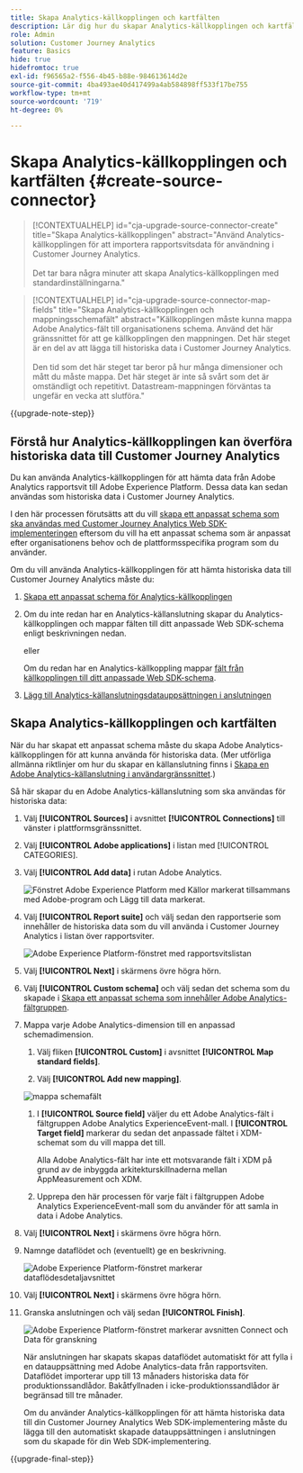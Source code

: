 ```yaml
---
title: Skapa Analytics-källkopplingen och kartfälten
description: Lär dig hur du skapar Analytics-källkopplingen och kartfälten
role: Admin
solution: Customer Journey Analytics
feature: Basics
hide: true
hidefromtoc: true
exl-id: f96565a2-f556-4b45-b88e-984613614d2e
source-git-commit: 4ba493ae40d417499a4ab584898ff533f17be755
workflow-type: tm+mt
source-wordcount: '719'
ht-degree: 0%

---
```


# Skapa Analytics-källkopplingen och kartfälten {#create-source-connector}

<!-- markdownlint-disable MD034 -->

>[!CONTEXTUALHELP]
>id="cja-upgrade-source-connector-create"
>title="Skapa Analytics-källkopplingen"
>abstract="Använd Analytics-källkopplingen för att importera rapportsvitsdata för användning i Customer Journey Analytics.<br><br>Det tar bara några minuter att skapa Analytics-källkopplingen med standardinställningarna."

<!-- markdownlint-enable MD034 -->

<!-- markdownlint-disable MD034 -->

>[!CONTEXTUALHELP]
>id="cja-upgrade-source-connector-map-fields"
>title="Skapa Analytics-källkopplingen och mappningsschemafält"
>abstract="Källkopplingen måste kunna mappa Adobe Analytics-fält till organisationens schema. Använd det här gränssnittet för att ge källkopplingen den mappningen. Det här steget är en del av att lägga till historiska data i Customer Journey Analytics.<br><br>Den tid som det här steget tar beror på hur många dimensioner och mått du måste mappa. Det här steget är inte så svårt som det är omständligt och repetitivt. Datastream-mappningen förväntas ta ungefär en vecka att slutföra."

<!-- markdownlint-enable MD034 -->

{{upgrade-note-step}}

## Förstå hur Analytics-källkopplingen kan överföra historiska data till Customer Journey Analytics

Du kan använda Analytics-källkopplingen för att hämta data från Adobe Analytics rapportsvit till Adobe Experience Platform. Dessa data kan sedan användas som historiska data i Customer Journey Analytics.

I den här processen förutsätts att du vill [skapa ett anpassat schema som ska användas med Customer Journey Analytics Web SDK-implementeringen](/help/getting-started/cja-upgrade/cja-upgrade-schema-create.md) eftersom du vill ha ett anpassat schema som är anpassat efter organisationens behov och de plattformsspecifika program som du använder.

Om du vill använda Analytics-källkopplingen för att hämta historiska data till Customer Journey Analytics måste du:

1. [Skapa ett anpassat schema för Analytics-källkopplingen](/help/getting-started/cja-upgrade/cja-upgrade-source-connector-schema.md)

1. Om du inte redan har en Analytics-källanslutning skapar du Analytics-källkopplingen och mappar fälten till ditt anpassade Web SDK-schema enligt beskrivningen nedan.

   eller

   Om du redan har en Analytics-källkoppling mappar [fält från källkopplingen till ditt anpassade Web SDK-schema](/help/getting-started/cja-upgrade/cja-upgrade-from-source-connector.md).

1. [Lägg till Analytics-källanslutningsdatauppsättningen i anslutningen](/help/getting-started/cja-upgrade/cja-upgrade-source-connector-dataset.md)

## Skapa Analytics-källkopplingen och kartfälten

När du har skapat ett anpassat schema måste du skapa Adobe Analytics-källkopplingen för att kunna använda för historiska data. (Mer utförliga allmänna riktlinjer om hur du skapar en källanslutning finns i [Skapa en Adobe Analytics-källanslutning i användargränssnittet](https://experienceleague.adobe.com/docs/experience-platform/sources/ui-tutorials/create/adobe-applications/analytics.html).)

Så här skapar du en Adobe Analytics-källanslutning som ska användas för historiska data:

1. Välj **[!UICONTROL Sources]** i avsnittet **[!UICONTROL Connections]** till vänster i plattformsgränssnittet.

1. Välj **[!UICONTROL Adobe applications]** i listan med [!UICONTROL CATEGORIES].

1. Välj **[!UICONTROL Add data]** i rutan Adobe Analytics.

   ![Fönstret Adobe Experience Platform med Källor markerat tillsammans med Adobe-program och Lägg till data markerat.](./assets/sources-overview.png)

1. Välj **[!UICONTROL Report suite]** och välj sedan den rapportserie som innehåller de historiska data som du vill använda i Customer Journey Analytics i listan över rapportsviter.

   ![Adobe Experience Platform-fönstret med rapportsvitslistan](./assets/report-suites.png)

1. Välj **[!UICONTROL Next]** i skärmens övre högra hörn.

1. Välj **[!UICONTROL Custom schema]** och välj sedan det schema som du skapade i [Skapa ett anpassat schema som innehåller Adobe Analytics-fältgruppen](/help/getting-started/cja-upgrade/cja-upgrade-source-connector-schema.md). <!-- Deleted this, because I changed this from choosing the default schemawe're pointing them now at the schema they just created: "Adobe Experience Platform  automatically creates the schema and the corresponding dataset to map all standard fields from the selected Adobe Analytics report suite." -->

   <!-- add screenshot -->

1. Mappa varje Adobe Analytics-dimension till en anpassad schemadimension.

   1. Välj fliken **[!UICONTROL Custom]** i avsnittet **[!UICONTROL Map standard fields]**.

   1. Välj **[!UICONTROL Add new mapping]**.

   ![mappa schemafält](assets/schema-mapping.png)

   1. I **[!UICONTROL Source field]** väljer du ett Adobe Analytics-fält i fältgruppen Adobe Analytics ExperienceEvent-mall. I **[!UICONTROL Target field]** markerar du sedan det anpassade fältet i XDM-schemat som du vill mappa det till.

      Alla Adobe Analytics-fält har inte ett motsvarande fält i XDM på grund av de inbyggda arkitekturskillnaderna mellan AppMeasurement och XDM.

   1. Upprepa den här processen för varje fält i fältgruppen Adobe Analytics ExperienceEvent-mall som du använder för att samla in data i Adobe Analytics.

1. Välj **[!UICONTROL Next]** i skärmens övre högra hörn.

1. Namnge dataflödet och (eventuellt) ge en beskrivning.

   ![Adobe Experience Platform-fönstret markerar dataflödesdetaljavsnittet](./assets/dataflow-detail.png)

1. Välj **[!UICONTROL Next]** i skärmens övre högra hörn.

1. Granska anslutningen och välj sedan **[!UICONTROL Finish]**.

   ![Adobe Experience Platform-fönstret markerar avsnitten Connect och Data för granskning](./assets/review.png)

   När anslutningen har skapats skapas dataflödet automatiskt för att fylla i en datauppsättning med Adobe Analytics-data från rapportsviten. Dataflödet importerar upp till 13 månaders historiska data för produktionssandlådor. Bakåtfyllnaden i icke-produktionssandlådor är begränsad till tre månader.

   Om du använder Analytics-källkopplingen för att hämta historiska data till din Customer Journey Analytics Web SDK-implementering måste du lägga till den automatiskt skapade datauppsättningen i anslutningen som du skapade för din Web SDK-implementering.

{{upgrade-final-step}}

